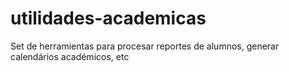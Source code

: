 # utilidades-academicas
Set de herramientas para procesar reportes de alumnos, generar calendários académicos, etc
